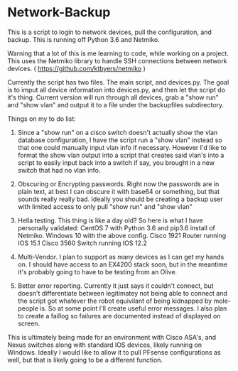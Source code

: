 # Network-Backup
This is a script to login to network devices, pull the configuration, and backup.  This is running off Python 3.6 and Netmiko. 

Warning that a lot of this is me learning to code, while working on a project. This uses the Netmiko library to handle SSH connections between network devices. ( https://github.com/ktbyers/netmiko ) 

Currently the script has two files.  The main script, and devices.py. 
The goal is to imput all device information into devices.py, and then let the script do it's thing.  Current version will run through all devices, grab a "show run" and "show vlan" and output it to a file under the backupfiles subdirectory. 

Things on my to do list: 

1) Since a "show run" on a cisco switch doesn't actually show the vlan database configuration, I have the script run a "show vlan" instead so that one could manually input vlan info if necessary.  However I'd like to format the show vlan output into a script that creates said vlan's into a script to easily input back into a switch if say, you brought in a new switch that had no vlan info. 

2) Obscuring or Encrypting passwords.  Right now the passwords are in plain text, at best I can obscure it with base64 or something, but that sounds really really bad.  Ideally you should be creating a backup user with limited access to only pull "show run" and "show vlan"

3) Hella testing.  This thing is like a day old?   So here is what I have personally validated: 
  CentOS 7 with Python 3.6 and pip3.6 install of Netmiko. 
  Windows 10 with the above config. 
  Cisco 1921 Router running IOS 15.1
  Cisco 3560 Switch running IOS 12.2

4) Multi-Vendor.  I plan to support as many devices as I can get my hands on.   I should have access to an EX4200 stack soon, but in the meantime it's probably going to have to be testing from an Olive. 

5) Better error reporting. Currently it just says it couldn't connect, but doesn't differentiate between legitimatey not being able to connect and the script got whatever the robot equivilant of being kidnapped by mole-people is.   So at some point I'll create useful error messages.  I also plan to create a faillog so failures are documented instead of displayed on screen. 

This is ultimately being made for an environment with Cisco ASA's, and Nexus switches along with standard IOS devices, likely running on Windows.  Ideally I would like to allow it to pull PFsense configurations as well, but that is likely going to be a different function.  
